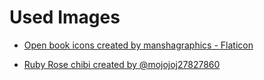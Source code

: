 # Used Images

- [Open book icons created by manshagraphics - Flaticon](https://www.flaticon.com/free-icons/open-book)

- [Ruby Rose chibi created by @mojojoj27827860](https://twitter.com/mojojoj27827860/status/957638164897710080)

